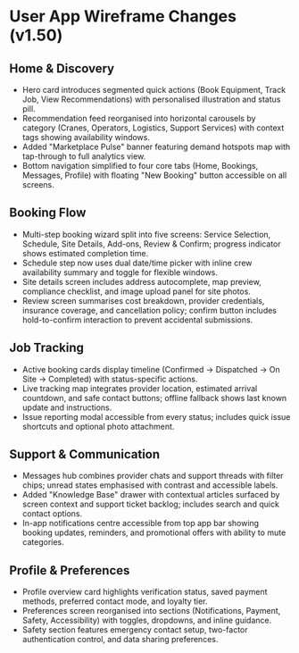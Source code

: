 # User App Wireframe Changes (v1.50)

## Home & Discovery
- Hero card introduces segmented quick actions (Book Equipment, Track Job, View Recommendations) with personalised illustration and status pill.
- Recommendation feed reorganised into horizontal carousels by category (Cranes, Operators, Logistics, Support Services) with context tags showing availability windows.
- Added "Marketplace Pulse" banner featuring demand hotspots map with tap-through to full analytics view.
- Bottom navigation simplified to four core tabs (Home, Bookings, Messages, Profile) with floating "New Booking" button accessible on all screens.

## Booking Flow
- Multi-step booking wizard split into five screens: Service Selection, Schedule, Site Details, Add-ons, Review & Confirm; progress indicator shows estimated completion time.
- Schedule step now uses dual date/time picker with inline crew availability summary and toggle for flexible windows.
- Site details screen includes address autocomplete, map preview, compliance checklist, and image upload panel for site photos.
- Review screen summarises cost breakdown, provider credentials, insurance coverage, and cancellation policy; confirm button includes hold-to-confirm interaction to prevent accidental submissions.

## Job Tracking
- Active booking cards display timeline (Confirmed → Dispatched → On Site → Completed) with status-specific actions.
- Live tracking map integrates provider location, estimated arrival countdown, and safe contact buttons; offline fallback shows last known update and instructions.
- Issue reporting modal accessible from every status; includes quick issue shortcuts and optional photo attachment.

## Support & Communication
- Messages hub combines provider chats and support threads with filter chips; unread states emphasised with contrast and accessible labels.
- Added "Knowledge Base" drawer with contextual articles surfaced by screen context and support ticket backlog; includes search and quick contact options.
- In-app notifications centre accessible from top app bar showing booking updates, reminders, and promotional offers with ability to mute categories.

## Profile & Preferences
- Profile overview card highlights verification status, saved payment methods, preferred contact mode, and loyalty tier.
- Preferences screen reorganised into sections (Notifications, Payment, Safety, Accessibility) with toggles, dropdowns, and inline guidance.
- Safety section features emergency contact setup, two-factor authentication control, and data sharing preferences.
